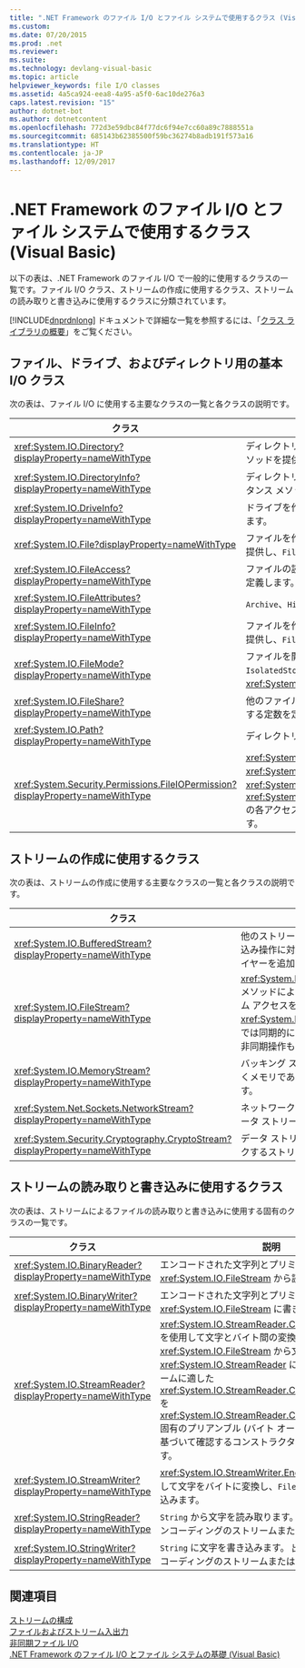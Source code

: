 ```yaml
---
title: ".NET Framework のファイル I/O とファイル システムで使用するクラス (Visual Basic)"
ms.custom: 
ms.date: 07/20/2015
ms.prod: .net
ms.reviewer: 
ms.suite: 
ms.technology: devlang-visual-basic
ms.topic: article
helpviewer_keywords: file I/O classes
ms.assetid: 4a5ca924-eea8-4a95-a5f0-6ac10de276a3
caps.latest.revision: "15"
author: dotnet-bot
ms.author: dotnetcontent
ms.openlocfilehash: 772d3e59dbc84f77dc6f94e7cc60a89c7888551a
ms.sourcegitcommit: 685143b62385500f59bc36274b8adb191f573a16
ms.translationtype: HT
ms.contentlocale: ja-JP
ms.lasthandoff: 12/09/2017
---
```

# <a name="classes-used-in-net-framework-file-io-and-the-file-system-visual-basic"></a>.NET Framework のファイル I/O とファイル システムで使用するクラス (Visual Basic)
以下の表は、.NET Framework のファイル I/O で一般的に使用するクラスの一覧です。ファイル I/O クラス、ストリームの作成に使用するクラス、ストリームの読み取りと書き込みに使用するクラスに分類されています。  
  
 [!INCLUDE[dnprdnlong](~/includes/dnprdnlong-md.md)] ドキュメントで詳細な一覧を参照するには、「[クラス ライブラリの概要](../../../../../docs/standard/class-library-overview.md)」をご覧ください。  
  
## <a name="basic-io-classes-for-files-drives-and-directories"></a>ファイル、ドライブ、およびディレクトリ用の基本 I/O クラス  
 次の表は、ファイル I/O に使用する主要なクラスの一覧と各クラスの説明です。  
  
|クラス|説明|  
|-----------|-----------------|  
|<xref:System.IO.Directory?displayProperty=nameWithType>|ディレクトリやサブディレクトリを作成、移動、および反復処理するための静的メソッドを提供します。|  
|<xref:System.IO.DirectoryInfo?displayProperty=nameWithType>|ディレクトリやサブディレクトリを作成、移動、および反復処理するためのインスタンス メソッドを提供します。|  
|<xref:System.IO.DriveInfo?displayProperty=nameWithType>|ドライブを作成、移動、および反復処理するためのインスタンス メソッドを提供します。|  
|<xref:System.IO.File?displayProperty=nameWithType>|ファイルを作成、コピー、削除、移動、およびオープンするための静的メソッドを提供し、`FileStream`の作成を支援します。|  
|<xref:System.IO.FileAccess?displayProperty=nameWithType>|ファイルの読み取り、書き込み、または読み取り/書き込みアクセスのための定数を定義します。|  
|<xref:System.IO.FileAttributes?displayProperty=nameWithType>|`Archive`、`Hidden`、`ReadOnly` など、ファイルとディレクトリの属性を提供します。|  
|<xref:System.IO.FileInfo?displayProperty=nameWithType>|ファイルを作成、コピー、削除、移動、およびオープンするための静的メソッドを提供し、`FileStream`の作成を支援します。|  
|<xref:System.IO.FileMode?displayProperty=nameWithType>|ファイルを開く方法を制御します。 このパラメーターは、`FileStream` と `IsolatedStorageFileStream` の多数のコンストラクター、および <xref:System.IO.File> と <xref:System.IO.FileInfo> の `Open` メソッドで使用します。|  
|<xref:System.IO.FileShare?displayProperty=nameWithType>|他のファイル ストリームから同一のファイルに対して可能なアクセスの種類を制御する定数を定義します。|  
|<xref:System.IO.Path?displayProperty=nameWithType>|ディレクトリ文字列を処理するためのメソッドとプロパティを提供します。|  
|<xref:System.Security.Permissions.FileIOPermission?displayProperty=nameWithType>|<xref:System.Security.Permissions.FileIOPermissionAttribute.Read%2A>、<xref:System.Security.Permissions.FileIOPermissionAttribute.Write%2A>、<xref:System.Security.Permissions.FileIOPermissionAttribute.Append%2A>、<xref:System.Security.Permissions.FileIOPermissionAttribute.PathDiscovery%2A> の各アクセス許可を定義してファイルおよびフォルダーへのアクセスを制御します。|  
  
## <a name="classes-used-to-create-streams"></a>ストリームの作成に使用するクラス  
 次の表は、ストリームの作成に使用する主要なクラスの一覧と各クラスの説明です。  
  
|クラス|説明|  
|-----------|-----------------|  
|<xref:System.IO.BufferedStream?displayProperty=nameWithType>|他のストリームの読み取りおよび書き込み操作に対してバッファリング レイヤーを追加します。|  
|<xref:System.IO.FileStream?displayProperty=nameWithType>|<xref:System.IO.FileStream.Seek%2A> メソッドにより、ファイルへのランダム アクセスをサポートします。 <xref:System.IO.FileStream> は、既定では同期的にファイルを開きますが、非同期操作もサポートしています。|  
|<xref:System.IO.MemoryStream?displayProperty=nameWithType>|バッキング ストアがファイルではなくメモリであるストリームを作成します。|  
|<xref:System.Net.Sockets.NetworkStream?displayProperty=nameWithType>|ネットワーク アクセスの基になるデータ ストリームを提供します。|  
|<xref:System.Security.Cryptography.CryptoStream?displayProperty=nameWithType>|データ ストリームを暗号変換にリンクするストリームを定義します。|  
  
## <a name="classes-used-to-read-from-and-write-to-streams"></a>ストリームの読み取りと書き込みに使用するクラス  
 次の表は、ストリームによるファイルの読み取りと書き込みに使用する固有のクラスの一覧です。  
  
|**クラス**|**説明**|  
|---------------|---------------------|  
|<xref:System.IO.BinaryReader?displayProperty=nameWithType>|エンコードされた文字列とプリミティブ データ型を <xref:System.IO.FileStream> から読み取ります。|  
|<xref:System.IO.BinaryWriter?displayProperty=nameWithType>|エンコードされた文字列とプリミティブ データ型を <xref:System.IO.FileStream> に書き込みます。|  
|<xref:System.IO.StreamReader?displayProperty=nameWithType>|<xref:System.IO.StreamReader.CurrentEncoding%2A> を使用して文字とバイト間の変換を行い、<xref:System.IO.FileStream> から文字を読み取ります。 <xref:System.IO.StreamReader> には、指定したストリームに適した <xref:System.IO.StreamReader.CurrentEncoding%2A> を <xref:System.IO.StreamReader.CurrentEncoding%2A> 固有のプリアンブル (バイト オーダー マークなど) に基づいて確認するコンストラクターが用意されています。|  
|<xref:System.IO.StreamWriter?displayProperty=nameWithType>|<xref:System.IO.StreamWriter.Encoding%2A> を使用して文字をバイトに変換し、`FileStream` に文字を書き込みます。|  
|<xref:System.IO.StringReader?displayProperty=nameWithType>|`String` から文字を読み取ります。 出力は、任意のエンコーディングのストリームまたは `String` です。|  
|<xref:System.IO.StringWriter?displayProperty=nameWithType>|`String` に文字を書き込みます。 出力は、任意のエンコーディングのストリームまたは `String` です。|  
  
## <a name="see-also"></a>関連項目  
 [ストリームの構成](../../../../../docs/standard/io/composing-streams.md)  
 [ファイルおよびストリーム入出力](https://msdn.microsoft.com/library/k3352a4t)  
 [非同期ファイル I/O](https://msdn.microsoft.com/library/kztecsys)  
 [.NET Framework のファイル I/O とファイル システムの基礎 (Visual Basic)](../../../../visual-basic/developing-apps/programming/drives-directories-files/basics-of-net-framework-file-io-and-the-file-system.md)
